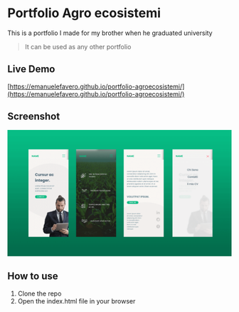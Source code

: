 # Portfolio Agro ecosistemi

This is a portfolio I made for my brother when he graduated university

> It can be used as any other portfolio

## Live Demo

[https://emanuelefavero.github.io/portfolio-agroecosistemi/](https://emanuelefavero.github.io/portfolio-agroecosistemi/)

## Screenshot

![screenshot](./screenshot.png 'screenshot')

## How to use

1. Clone the repo
2. Open the index.html file in your browser
